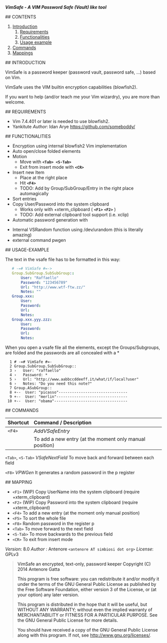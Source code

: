 ***VimSafe - A VIM Password Safe (Vault) like tool***

<a name="vim-safe-contents"/>
## CONTENTS

1. [Introduction](#vim-safe-intro)
    1. [Requirements](#vim-safe-requirements)
    2. [Functionalities](#vim-safe-functionalities)
    3. [Usage example](#vim-safe-example)
2. [Commands](#vim-safe-commands)
3. [Mappings](#vim-safe-mappings)

<a name="vim-safe-intro"/>
## INTRODUCTION

VimSafe is a password keeper (password vault, password safe, ...) based on Vim.

VimSafe uses the VIM builtin encryption capabilities (blowfish2).

If you want to help (and/or teach me your Vim wizardry), you are more than
welcome.

<a name="vim-safe-requirements"/>
## REQUIREMENTS

  * Vim 7.4.401 or later is needed to use blowfish2.
  * Yankitute
    *Author*:  Idan Arye <https://github.com/someboddy/>


<a name="vim-safe-functionalities"/>
## FUNCTIONALITIES

* Encryption using internal blowfish2 Vim implementation
* Auto open/close folded elements
* Motion
  - Move with **`<Tab> <S-Tab>`**
  - Exit from insert mode with **`<CR>`**
* Insert new Item
  - Place at the right place
  - Hit **`<F4>`**
  - TODO: Add by Group/SubGroup/Entry in the right place automagically
* Sort entries
* Copy User/Password into the system clipboard
  - Works only with +xterm_clipboard ( **`<F1>`** **`<F2>`** )
  - TODO: Add external clipboard tool support (i.e. xclip)
*   Automatic password generation with
  - Internal VSRandom function using /dev/urandom (this is literally amazing)
  - external command pwgen

<a name="vim-safe-example"/>
## USAGE-EXAMPLE

The text in the vsafe file has to be formatted in this way:
```yml
   # -=# VimSafe #=->
   Group.SubGroup.SubSubGroup::
       User: "Raffaello"
       Password: "123456789"
       Url: "http://www.wtf-ftw.zz/"
       Notes: ""
   Group.xxx:
       User:
       Password:
       Url:
       Notes:
   Group.xxx.yyy.zzz:
       User:
       Password:
       Url:
       Notes:
```

When you open a vsafe file all the elements, except the Groups/Subgroups, are
folded and the passwords are all concealed with a *

```vim
  1 # -=# VimSafe #=-
  2 Group.SubGroup.SubSubGroup::
  3 ›   User: "raffaello"
  4 ›   Password: *
  5 ›   Url: "http://www.aabbccddeeff.it/what/if/local?user"
  6 ›   Notes: "Do you need this note?"
  7 Group.ASubGroup::
  8 +--  User: "picasso"-------------------------------
  9 +--  User: "merlin"--------------------------------
 10 +--  User: "obama"---------------------------------
```

<a name="vim-safe-commands"/>
## COMMANDS						 

| Shortcut | Command / Description |
|:---------|:----------------------|
| `<F4>`   |  *AddVSafeEntry*
|          | To add a new entry (at the moment only manual position)

`<Tab>`,
`<S-Tab>` *VSafeNextField*
To move back and forward between each field

`<F8>`	*VPWGen*
It generates a random password in the p register

<a name="vim-safe-mappings"/>
## MAPPING

 * `<F1>` (WIP) Copy UserName into the system clipboard (require +xterm_clipboard)
 * `<F2>` (WIP) Copy Password into the system clipboard (require +xterm_clipboard)
 * `<F4>` To add a new entry (at the moment only manual position)
 * `<F5>` To sort the whole file
 * `<F8>` Random password in the register p
 * `<Tab>` To move forward to the next field
 * `<S-Tab>` To move backwards to the previous field
 * `<CR>` To exit from insert mode

*Version*: 8.0
*Author* : Antenore `<antenore AT simbiosi dot org>`
*License*: GPLv3

>   VimSafe an encrypted, text-only, password keeper
>   Copyright (C) 2014 Antenore Gatta
>
>   This program is free software: you can redistribute it and/or modify
>   it under the terms of the GNU General Public License as published by
>   the Free Software Foundation, either version 3 of the License, or
>   (at your option) any later version.
>
>   This program is distributed in the hope that it will be useful,
>   but WITHOUT ANY WARRANTY; without even the implied warranty of
>   MERCHANTABILITY or FITNESS FOR A PARTICULAR PURPOSE.  See the
>   GNU General Public License for more details.
>
>   You should have received a copy of the GNU General Public License
>   along with this program.  If not, see <http://www.gnu.org/licenses/>.

